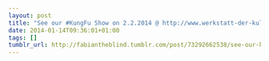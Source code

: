 ```yaml
---
layout: post
title: "See our #KungFu Show on 2.2.2014 @ http://www.werkstatt-der-kulturen.de #Berlin"
date: 2014-01-14T09:36:01+01:00
tags: []
tumblr_url: http://fabiantheblind.tumblr.com/post/73292662538/see-our-kungfu-show-on-2-2-2014
---
```

